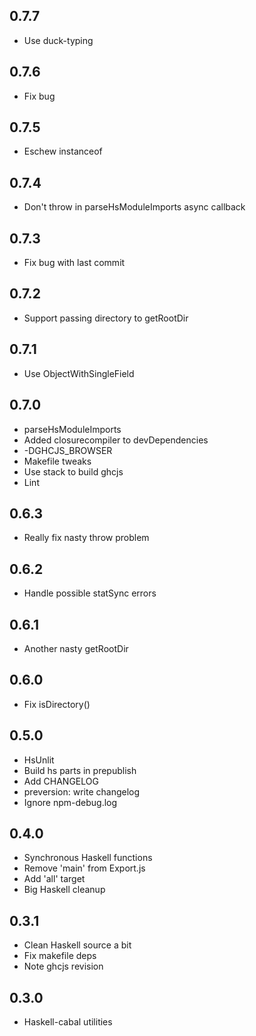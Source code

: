 ## 0.7.7
* Use duck-typing

## 0.7.6
* Fix bug

## 0.7.5
* Eschew instanceof

## 0.7.4
* Don't throw in parseHsModuleImports async callback

## 0.7.3
* Fix bug with last commit

## 0.7.2
* Support passing directory to getRootDir

## 0.7.1
* Use ObjectWithSingleField

## 0.7.0
* parseHsModuleImports
* Added closurecompiler to devDependencies
* -DGHCJS_BROWSER
* Makefile tweaks
* Use stack to build ghcjs
* Lint

## 0.6.3
* Really fix nasty throw problem

## 0.6.2
* Handle possible statSync errors

## 0.6.1
* Another nasty getRootDir

## 0.6.0
* Fix isDirectory()

## 0.5.0
* HsUnlit
* Build hs parts in prepublish
* Add CHANGELOG
* preversion: write changelog
* Ignore npm-debug.log

## 0.4.0
* Synchronous Haskell functions
* Remove 'main' from Export.js
* Add 'all' target
* Big Haskell cleanup

## 0.3.1
* Clean Haskell source a bit
* Fix makefile deps
* Note ghcjs revision

## 0.3.0
* Haskell-cabal utilities
